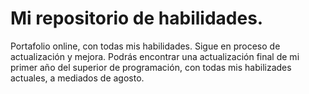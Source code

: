 # Mi repositorio de habilidades.
Portafolio online, con todas mis habilidades. Sigue en proceso de actualización y mejora.
Podrás encontrar una actualización final de mi primer año del superior de programación, con todas mis habilizades actuales, a mediados de agosto.
